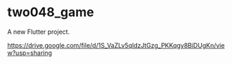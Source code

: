 # two048_game

A new Flutter project.

https://drive.google.com/file/d/1S_VaZLv5qldzJtGzg_PKKqgy8BiDUgKn/view?usp=sharing
